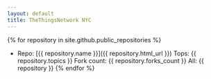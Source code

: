 ```yaml
---
layout: default
title: TheThingsNetwork NYC
---
```

{% for repository in site.github.public_repositories %}
  - Repo: [{{ repository.name }}]({{ repository.html_url }})
    Tops: {{ repository.topics }}
    Fork count: {{ repository.forks_count }}
    All: {{ repository }}
{% endfor %}

